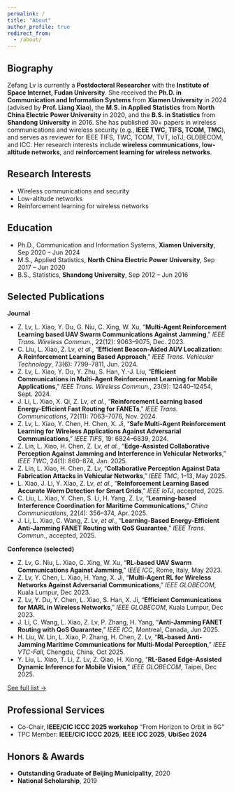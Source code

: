 ```yaml
---
permalink: /
title: "About"
author_profile: true
redirect_from:
  - /about/
---
```


## Biography
Zefang Lv is currently a **Postdoctoral Researcher** with the **Institute of Space Internet, Fudan University**.
She received the **Ph.D. in Communication and Information Systems** from **Xiamen University** in 2024 (advised by **Prof. Liang Xiao**),
the **M.S. in Applied Statistics** from **North China Electric Power University** in 2020, and the **B.S. in Statistics** from **Shandong University** in 2016.
She has published 30+ papers in wireless communications and wireless security (e.g., **IEEE TWC, TIFS, TCOM, TMC**), and serves as reviewer for IEEE TIFS, TWC, TCOM, TVT, IoTJ, GLOBECOM, and ICC.
Her research interests include **wireless communications**, **low-altitude networks**, and **reinforcement learning for wireless networks**.

## Research Interests
- Wireless communications and security  
- Low-altitude networks  
- Reinforcement learning for wireless networks

## Education
- Ph.D., Communication and Information Systems, **Xiamen University**, Sep 2020 – Jun 2024  
- M.S., Applied Statistics, **North China Electric Power University**, Sep 2017 – Jun 2020  
- B.S., Statistics, **Shandong University**, Sep 2012 – Jun 2016

## Selected Publications
**Journal**
- Z. Lv, L. Xiao, Y. Du, G. Niu, C. Xing, W. Xu, “**Multi-Agent Reinforcement Learning based UAV Swarm Communications Against Jamming**,” *IEEE Trans. Wireless Commun.*, 22(12): 9063–9075, Dec. 2023.
- C. Liu, L. Xiao, Z. Lv, *et al.*, “**Efficient Beacon-Aided AUV Localization: A Reinforcement Learning Based Approach**,” *IEEE Trans. Vehicular Technology*, 73(6): 7799–7811, Jun. 2024.
- Z. Lv, L. Xiao, Y. Du, Y. Zhu, S. Han, Y.-J. Liu, “**Efficient Communications in Multi-Agent Reinforcement Learning for Mobile Applications**,” *IEEE Trans. Wireless Commun.*, 23(9): 12440–12454, Sept. 2024.
- J. Li, L. Xiao, X. Qi, Z. Lv, *et al.*, “**Reinforcement Learning based Energy-Efficient Fast Routing for FANETs**,” *IEEE Trans. Communications*, 72(11): 7063–7076, Nov. 2024.
- Z. Lv, L. Xiao, Y. Chen, H. Chen, X. Ji, “**Safe Multi-Agent Reinforcement Learning for Wireless Applications Against Adversarial Communications**,” *IEEE TIFS*, 19: 6824–6839, 2024.
- Z. Lin, L. Xiao, H. Chen, Z. Lv, *et al.*, “**Edge-Assisted Collaborative Perception Against Jamming and Interference in Vehicular Networks**,” *IEEE TWC*, 24(1): 860–874, Jan. 2025.
- Z. Lin, L. Xiao, H. Chen, Z. Lv, “**Collaborative Perception Against Data Fabrication Attacks in Vehicular Networks**,” *IEEE TMC*, 1–13, May 2025.
- L. Xiao, J. Li, Y. Xiao, Z. Lv, *et al.*, “**Reinforcement Learning Based Accurate Worm Detection for Smart Grids**,” *IEEE IoTJ*, accepted, 2025.
- C. Liu, L. Xiao, Y. Chen, S. Li, H. Yang, Z. Lv, “**Learning-based Interference Coordination for Maritime Communications**,” *China Communications*, 22(4): 356–374, Apr. 2025.
- J. Li, L. Xiao, C. Wang, Z. Lv, *et al.*, “**Learning-Based Energy-Efficient Anti-Jamming FANET Routing with QoS Guarantee**,” *IEEE Trans. Commun.*, accepted, 2025.

**Conference (selected)**
- Z. Lv, G. Niu, L. Xiao, C. Xing, W. Xu, “**RL-based UAV Swarm Communications Against Jamming**,” *IEEE ICC*, Rome, Italy, May 2023.
- Z. Lv, Y. Chen, L. Xiao, H. Yang, X. Ji, “**Multi-Agent RL for Wireless Networks Against Adversarial Communications**,” *IEEE GLOBECOM*, Kuala Lumpur, Dec 2023.
- Z. Lv, Y. Du, Y. Chen, L. Xiao, S. Han, X. Ji, “**Efficient Communications for MARL in Wireless Networks**,” *IEEE GLOBECOM*, Kuala Lumpur, Dec 2023.
- J. Li, C. Wang, L. Xiao, Z. Lv, P. Zhang, H. Yang, “**Anti-Jamming FANET Routing with QoS Guarantee**,” *IEEE ICC*, Montreal, Canada, Jun 2025.
- H. Liu, W. Lin, L. Xiao, P. Zhang, H. Chen, Z. Lv, “**RL-based Anti-Jamming Maritime Communications for Multi-Modal Perception**,” *IEEE VTC-Fall*, Chengdu, China, Oct 2025.
- Y. Liu, L. Xiao, T. Li, Z. Lv, Z. Qiao, H. Xiong, “**RL-Based Edge-Assisted Dynamic Inference for Mobile Vision**,” *IEEE GLOBECOM*, Taipei, Dec 2025.

[See full list →](/publications/)

## Professional Services
- Co-Chair, **IEEE/CIC ICCC 2025 workshop** “From Horizon to Orbit in 6G”
- TPC Member: **IEEE/CIC ICCC 2025**, **IEEE ICC 2025**, **UbiSec 2024**

## Honors & Awards
- **Outstanding Graduate of Beijing Municipality**, 2020
- **National Scholarship**, 2019

